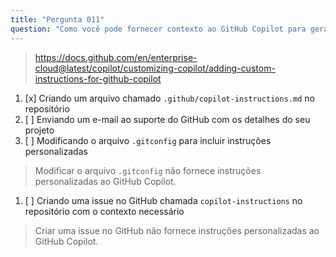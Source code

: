 ```yaml
---
title: "Pergunta 011"
question: "Como você pode fornecer contexto ao GitHub Copilot para gerar respostas personalizadas para o seu repositório?"
---
```


> https://docs.github.com/en/enterprise-cloud@latest/copilot/customizing-copilot/adding-custom-instructions-for-github-copilot
1. [x] Criando um arquivo chamado `.github/copilot-instructions.md` no repositório
1. [ ] Enviando um e-mail ao suporte do GitHub com os detalhes do seu projeto
1. [ ] Modificando o arquivo `.gitconfig` para incluir instruções personalizadas  
> Modificar o arquivo `.gitconfig` não fornece instruções personalizadas ao GitHub Copilot.
1. [ ] Criando uma issue no GitHub chamada `copilot-instructions` no repositório com o contexto necessário  
> Criar uma issue no GitHub não fornece instruções personalizadas ao GitHub Copilot.

